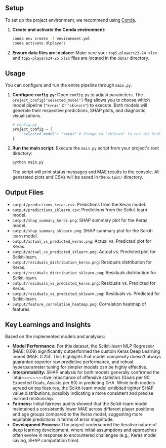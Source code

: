 ## Setup

To set up the project environment, we recommend using [Conda](https://docs.conda.io/en/latest/miniconda.html).

1.  **Create and activate the Conda environment:**
    ```bash
    conda env create -f environment.yml
    conda activate dlplayers
    ```
2.  **Ensure data files are in place:**
    Make sure your `top5-players23-24.xlsx` and `top5-players24-25.xlsx` files are located in the `data/` directory.

## Usage

You can configure and run the entire pipeline through `main.py`.

1.  **Configure `config.py`:**
    Open `config.py` to adjust parameters. The `project_config["selected_model"]` flag allows you to choose which model pipeline (`"keras"` or `"sklearn"`) to execute. Both models will generate their respective predictions, SHAP plots, and diagnostic visualizations.

    ```python
    # config.py
    project_config = {
        "selected_model": "keras" # Change to "sklearn" to run the Scikit-learn model pipeline
    }
    ```

2.  **Run the main script:**
    Execute the `main.py` script from your project's root directory:
    ```bash
    python main.py
    ```
    The script will print status messages and MAE results to the console. All generated plots and CSVs will be saved in the `output/` directory.

## Output Files

* `output/predictions_keras.csv`: Predictions from the Keras model.
* `output/predictions_sklearn.csv`: Predictions from the Scikit-learn model.
* `output/shap_summary_keras.png`: SHAP summary plot for the Keras model.
* `output/shap_summary_sklearn.png`: SHAP summary plot for the Scikit-learn model.
* `output/actual_vs_predicted_keras.png`: Actual vs. Predicted plot for Keras.
* `output/actual_vs_predicted_sklearn.png`: Actual vs. Predicted plot for Scikit-learn.
* `output/residuals_distribution_keras.png`: Residuals distribution for Keras.
* `output/residuals_distribution_sklearn.png`: Residuals distribution for Scikit-learn.
* `output/residuals_vs_predicted_keras.png`: Residuals vs. Predicted for Keras.
* `output/residuals_vs_predicted_sklearn.png`: Residuals vs. Predicted for Scikit-learn.
* `output/feature_correlation_heatmap.png`: Correlation heatmap of features.

## Key Learnings and Insights

Based on the implemented models and analyses:

* **Model Performance:** For this dataset, the Scikit-learn MLP Regressor (MAE: 0.09) significantly outperformed the custom Keras Deep Learning model (MAE: 0.25). This highlights that model complexity doesn't always guarantee superior raw predictive performance, and robust hyperparameter tuning for simpler models can be highly effective.
* **Interpretability:** SHAP analysis for both models generally confirmed the intui~~~~~~~~tive importance of offensive statistics (Goals per 90, Expected Goals, Assists per 90) in predicting G+A. While both models agreed on top features, the Scikit-learn model exhibited tighter SHAP value distributions, possibly indicating a more consistent and precise learned relationship.
* **Fairness:** Initial fairness audits showed that the Scikit-learn model maintained a consistently lower MAE across different player positions and age groups compared to the Keras model, suggesting more equitable predictions in terms of error magnitude.
* **Development Process:** The project underscored the iterative nature of deep learning development, where initial assumptions and approaches often evolve in response to encountered challenges (e.g., Keras model saving, SHAP computation time).
